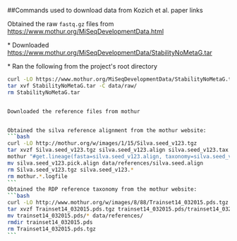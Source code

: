 ##Commands used to download data from Kozich et al. paper links

Obtained the raw `fastq.gz` files from https://www.mothur.org/MiSeqDevelopmentData.html

​* Downloaded https://www.mothur.org/MiSeqDevelopmentData/StabilityNoMetaG.tar

​* Ran the following from the project's root directory
```bash
curl -LO https://www.mothur.org/MiSeqDevelopmentData/StabilityNoMetaG.tar
tar xvf StabilityNoMetaG.tar -C data/raw/
rm StabilityNoMetaG.tar


Downloaded the reference files from mothur


Obtained the silva reference alignment from the mothur website:
```bash
curl -LO http://mothur.org/w/images/1/15/Silva.seed_v123.tgz
tar xvzf Silva.seed_v123.tgz silva.seed_v123.align silva.seed_v123.tax
mothur "#get.lineage(fasta=silva.seed_v123.align, taxonomy=silva.seed_v123.tax, taxon=Bacteria);degap.seqs(fasta=silva.seed_v123.pick.align, processors=8)"
mv silva.seed_v123.pick.align data/references/silva.seed.align
rm Silva.seed_v123.tgz silva.seed_v123.*
rm mothur.*.logfile
`​``
Obtained the RDP reference taxonomy from the mothur website:
```bash
curl -LO http://www.mothur.org/w/images/8/88/Trainset14_032015.pds.tgz
tar xvzf Trainset14_032015.pds.tgz trainset14_032015.pds/trainset14_032015.pds.*
mv trainset14_032015.pds/* data/references/
rmdir trainset14_032015.pds
rm Trainset14_032015.pds.tgz
`​``
